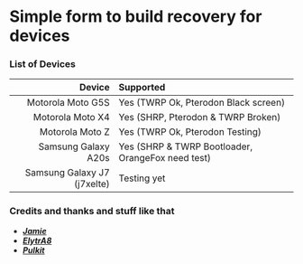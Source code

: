 # Simple form to build recovery for devices #

### List of Devices ###

Device   | Supported
-------:|:-------------------------
Motorola Moto G5S     | Yes (TWRP Ok, Pterodon Black screen)
Motorola Moto X4     | Yes (SHRP, Pterodon & TWRP Broken)
Motorola Moto Z     | Yes (TWRP Ok, Pterodon Testing)
Samsung Galaxy A20s     | Yes (SHRP & TWRP Bootloader, OrangeFox need test)
Samsung Galaxy J7 (j7xelte)     | Testing yet

### Credits and thanks and stuff like that ###
- [***Jamie***](https://t.me/henloboi)
- [***ElytrA8***](t.me/ElytrA8)
- [***Pulkit***](t.me/Pulkit077)
